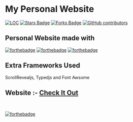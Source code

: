 # My Personal Website

<a href="https://github.com/sreekanths-24/portfolio"><img src="https://sloc.xyz/github/sreekanths-24/portfolio" alt="LOC"/></a>
<a href="https://github.com/sreekanths-24/portfolio"><img src="https://img.shields.io/github/stars/sreekanths-24/portfolio" alt="Stars Badge"/></a>
<a href="https://github.com/sreekanths-24/portfolio/network/members"><img src="https://img.shields.io/github/forks/sreekanths-24/portfolio" alt="Forks Badge"/></a>
<a href="https://github.com/sreekanths-24/portfolio/graphs/contributors"><img alt="GitHub contributors" src="https://img.shields.io/github/contributors/sreekanths-24/portfolio?color=2b9348"></a>

## Personal Website made with <br>
[![forthebadge](https://forthebadge.com/images/badges/uses-html.svg)](https://forthebadge.com)
[![forthebadge](https://forthebadge.com/images/badges/uses-css.svg)](https://forthebadge.com)
[![forthebadge](https://forthebadge.com/images/badges/made-with-javascript.svg)](https://forthebadge.com)

## Extra Frameworks Used
ScrollRevealjs, Typedjs and Font Awsome

<h2> Website :- 
<a href="sreekanthsanthosh.netlify.app" target="_blank">Check It Out</a>
</h2> 
<br>

[![forthebadge](https://forthebadge.com/images/badges/built-with-love.svg)](https://forthebadge.com)
